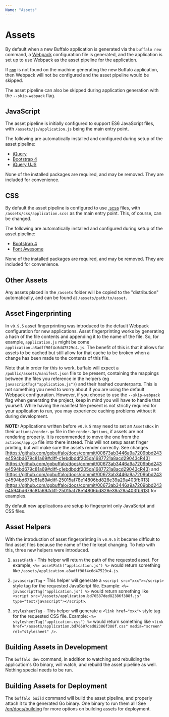 ```yaml
---
Name: "Assets"
---
```

# Assets

By default when a new Buffalo application is generated via the `buffalo new` command, a [Webpack](https://webpack.github.io) configuration file is generated, and the application is set up to use Webpack as the asset pipeline for the application.

If [`npm`](https://www.npmjs.com) is not found on the machine generating the new Buffalo application, then Webpack will not be configured and the asset pipeline would be skipped.

The asset pipeline can also be skipped during application generation with the `--skip-webpack` flag.

## JavaScript

The asset pipeline is initially configured to support ES6 JavaScript files, with `/assets/js/application.js` being the main entry point.

The following are automatically installed and configured during setup of the asset pipeline:

* [jQuery](https://jquery.com)
* [Bootstrap 4](http://getbootstrap.com)
* [jQuery UJS](https://github.com/rails/jquery-ujs)

None of the installed packages are required, and may be removed. They are included for convenience.

## CSS

By default the asset pipeline is configured to use [.scss](http://sass-lang.com) files, with `/assets/css/application.scss` as the main entry point. This, of course, can be changed.

The following are automatically installed and configured during setup of the asset pipeline:

* [Bootstrap 4](http://getbootstrap.com)
* [Font Awesome](http://fontawesome.io)

None of the installed packages are required, and may be removed. They are included for convenience.

## Other Assets

Any assets placed in the `/assets` folder will be copied to the "distribution" automatically, and can be found at `/assets/path/to/asset`.

## Asset Fingerprinting

In `v0.9.5` asset fingerprinting was introduced to the default Webpack configuration for new applications. Asset fingerprinting works by generating a hash of the file contents and appending it to the name of the file. So, for example, `application.js` might be come `application.a8adff90f4c6d47529c4.js`. The benefit of this is that it allows for assets to be cached but still allow for that cache to be broken when a change has been made to the contents of this file.

Note that in order for this to work, buffalo will expect a `/public/assets/manifest.json` file to be present, containing the mappings between the files you reference in the helpers (eg `javascriptTag("application.js")`) and their hashed counterparts. This is not something you need to worry about if you are using the default Webpack configuration. However, if you choose to use the `--skip-webpack` flag when generating the project, keep in mind you will have to handle that yourself. While having the manifest file present is not strictly required for your application to run, you may experience caching problems without it during development.

**NOTE:** Applications written before `v0.9.5` may need to set an `AssetsBox` in their `actions/render.go` file in the `render.Options`, if assets are not rendering properly. It is recommended to move the one from the `actions/app.go` file into there instead. This will not setup asset finger printing, but will make sure the assets render correctly. See changes [https://github.com/gobuffalo/docs/commit/00673ab3446a9a7209bbd243e4594bd679c81a69#diff-c1ebdbddf205da1687721a8acd29043cR43](https://github.com/gobuffalo/docs/commit/00673ab3446a9a7209bbd243e4594bd679c81a69#diff-c1ebdbddf205da1687721a8acd29043cR43) and [https://github.com/gobuffalo/docs/commit/00673ab3446a9a7209bbd243e4594bd679c81a69#diff-25015af78e14806bd828e39a29a403fbR13](https://github.com/gobuffalo/docs/commit/00673ab3446a9a7209bbd243e4594bd679c81a69#diff-25015af78e14806bd828e39a29a403fbR13) for examples.

By default new applications are setup to fingerprint only JavaScript and CSS files.

## Asset Helpers

With the introduction of asset fingerprinting in `v0.9.5` it became difficult to find asset files because the name of the file kept changing. To help with this, three new helpers were introduced.

1. `assetPath` - This helper will return the path of the requested asset. For example, `<%= assetPath("application.js") %>` would return something like `/assets/application.a8adff90f4c6d47529c4.js`.

2. `javascriptTag` - This helper will generate a `<script src="xxx"></script>` style tag for the requested JavaScript file. Example: `<%= javascriptTag("application.js") %>` would return something like `<script src="/assets/application.bd76587ded82386f388f.js" type="text/javascript"></script>`.

3. `stylesheetTag` - This helper will generate a `<link href="xxx">` style tag for the requested CSS file. Example: `<%= stylesheetTag("application.css") %>` would return something like `<link href="/assets/application.bd76587ded82386f388f.css" media="screen" rel="stylesheet" />`.

## Building Assets in Development

The `buffalo dev` command, in addition to watching and rebuilding the application's Go binary, will watch, and rebuild the asset pipeline as well. Nothing special needs to be run.

## Building Assets for Deployment

The `buffalo build` command will build the asset pipeline, and properly attach it to the generated Go binary. One binary to run them all! See [/en/docs/building](/en/docs/building) for more options on building assets for deployment.
